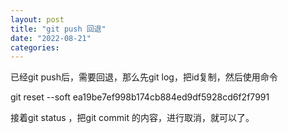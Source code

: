 ```yaml
---
layout: post
title: "git push 回退"
date: "2022-08-21"
categories: 
---
```

<p>已经git push后，需要回退，那么先git log，把id复制，然后使用命令</p>
<p>git reset --soft ea19be7ef998b174cb884ed9df5928cd6f2f7991</p>
<p>接着git status ，把git commit 的内容，进行取消，就可以了。</p>
